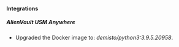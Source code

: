 #### Integrations
##### AlienVault USM Anywhere
- Upgraded the Docker image to: *demisto/python3:3.9.5.20958*.
